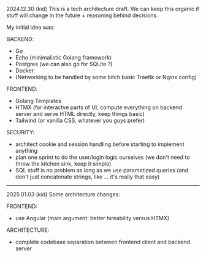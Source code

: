 2024.12.30 (kid) This is a tech architecture draft. We can keep this organic if stuff will change in the future + reasoning behind decisions.

My initial idea was:  

BACKEND:  
- Go  
- Echo (minimalistic Golang framework)  
- Postgres (we can also go for SQLite ?)  
- Docker
- (Networking to be handled by some bitch basic Traefik or Nginx config)

FRONTEND:  
- Golang Templates  
- HTMX (for interactve parts of UI, compute everything on backend server and serve HTML directly, keep things basic)  
- Tailwind (or vanilla CSS, whatever you guys prefer)  

SECURITY:  
- architect cookie and session handling before starting to implement anything  
- plan one sprint to do the user/login logic ourselves (we don't need to throw the kitchen sink, keep it simple)  
- SQL stuff is no problem as long as we use parametized queries (and don't just concatenate strings, like ... it's really that easy)  

---

2025.01.03 (kid) Some architecture changes:  

FRONTEND:  
- use Angular (main argument: better hireability versus HTMX)

ARCHITECTURE:
- complete codebase separation between frontend client and backend server

